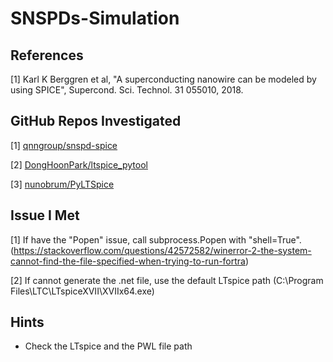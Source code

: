 # SNSPDs-Simulation

## References

[1] Karl K Berggren et al, "A superconducting nanowire can be modeled by using SPICE", Supercond. Sci. Technol. 31 055010, 2018.

## GitHub Repos Investigated

[1] [qnngroup/snspd-spice](https://github.com/qnngroup/snspd-spice)

[2] [DongHoonPark/ltspice_pytool](https://github.com/DongHoonPark/ltspice_pytool)

[3] [nunobrum/PyLTSpice](https://github.com/nunobrum/PyLTSpice)

## Issue I Met

[1] If have the "Popen" issue, call subprocess.Popen with "shell=True".
    (https://stackoverflow.com/questions/42572582/winerror-2-the-system-cannot-find-the-file-specified-when-trying-to-run-fortra)

[2] If cannot generate the .net file, use the default LTspice path
    (C:\Program Files\LTC\LTspiceXVII\XVIIx64.exe)

## Hints

- Check the LTspice and the PWL file path

